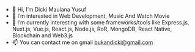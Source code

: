 - 👋 Hi, I’m Dicki Maulana Yusuf
- 👀 I’m interested in Web Development, Music And Watch Movie
- 🌱 I’m currently interesting with some frameworks/tools like Express.js, Nuxt.js, Vue.js, React.js, Node.js, RoR, MongoDB, React Native, Blockchain and Web3.js
- 📫 You can contact me on gmail bukandicki@gmail.com
